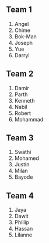 ## Team 1
1. Angel
2. Chime
3. Bok-Man
4. Joseph
5. Yue
6. Darryl

## Team 2
1. Damir
2. Parth
3. Kenneth
4. Nabil
5. Robert
6. Mohammad

## Team 3
1. Swathi
2. Mohamed
3. Justin
4. Milan
5. Bayode

## Team 4
1. Jaya
2. Dawit
3. Phillip
4. Hassan
5. Lilanne